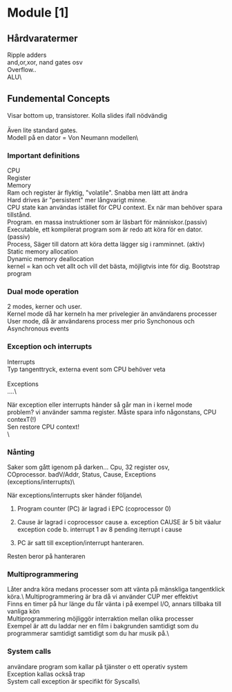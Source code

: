 # Module [1]


## Hårdvaratermer
Ripple adders\
and,or,xor, nand gates osv\
Overflow..\
ALU\


## Fundemental Concepts

Visar bottom up, transistorer. Kolla slides ifall nödvändig\
\
Även lite standard gates. \
Modell på en dator = Von Neumann modellen\

### Important definitions
CPU\
Register\
Memory\
Ram och register är flyktig, "volatile". Snabba men lätt att ändra\
Hard drives är "persistent" mer långvarigt minne.\
CPU state kan användas istället för CPU context. Ex när man behöver spara tillstånd.\
Program. en massa instruktioner som är läsbart för människor.(passiv)\
Executable, ett kompilerat program som är redo att köra för en dator.(passiv)\
Process, Säger till datorn att köra detta lägger sig i ramminnet. (aktiv)\
Static memory allocation\
Dynamic memory deallocation\
kernel = kan och vet allt och vill det bästa, möjligtvis inte för dig.
Bootstrap program

### Dual mode operation
2 modes, kerner och user.\
Kernel mode då har kerneln ha mer privelegier än användarens processer\
User mode, då är användarens process mer prio
Synchonous och Asynchronous events

### Exception och interrupts

Interrupts\
Typ tangenttryck, externa event som CPU behöver veta\
\
Exceptions\
....\

När exception eller interrupts händer så går man in i kernel mode\
problem? vi använder samma register. Måste spara info någonstans, CPU contexT(!)\
Sen restore CPU context!\
\

### Nånting

Saker som gått igenom på darken... Cpu, 32 register osv,\
COprocessor. badV/Addr, Status, Cause, Exceptions (exceptions/interrupts)\

När exceptions/interrupts sker händer följande\
1. Program counter (PC) är lagrad i EPC (coprocessor 0)

2. Cause är lagrad i coprocessor cause
a. exception CAUSE är 5 bit väalur exception code
b. interrupt 1 av 8 pending iterrupt i cause

3. PC är satt till exception/interrupt hanteraren.

Resten beror på hanteraren

### Multiprogrammering

Låter andra köra medans processer som att vänta på mänskliga tangentklick köra.\ 
Multiprogrammering är bra då vi använder CUP mer effektivt\
Finns en timer på hur länge du får vänta i på exempel I/O, annars tillbaka till vanliga kön\
Multiprogrammering möjliggör interraktion mellan olika processer\
Exempel är att du laddar ner en film i bakgrunden samtidigt som du programmerar samtidigt samtidigt som du har musik på.\

### System calls
användare program som kallar på tjänster o ett operativ system\
Exception kallas också trap\
System call exception  är specifikt för Syscalls\



